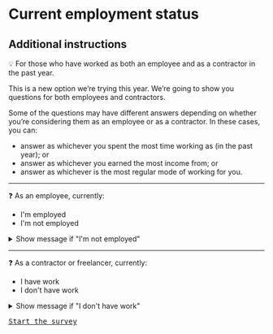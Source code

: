 # Current employment status

## Additional instructions

:bulb: For those who have worked as both an employee and as a contractor in the past year.

This is a new option we’re trying this year. We’re going to show you questions for both employees and contractors.

Some of the questions may have different answers depending on whether you’re considering them as an employee or as a contractor. In these cases, you can:

- answer as whichever you spent the most time working as (in the past year); or
- answer as whichever you earned the most income from; or
- answer as whichever is the most regular mode of working for you.

<hr>

:question: As an employee, currently:
- I'm employed
- I'm not employed 

<details>
  <summary>Show message if "I'm not employed"</summary>
	Please fill out the survey as though you were still working at your last job.
</details>

<hr>

:question: As a contractor or freelancer, currently:
- I have work
- I don't have work 

<details>
  <summary>Show message if "I don't have work"</summary>
	Please fill out the survey as though you were still working at your last job.
</details>

<kbd>[Start the survey](./4_main_form_employee-contractor.md)</kbd>
